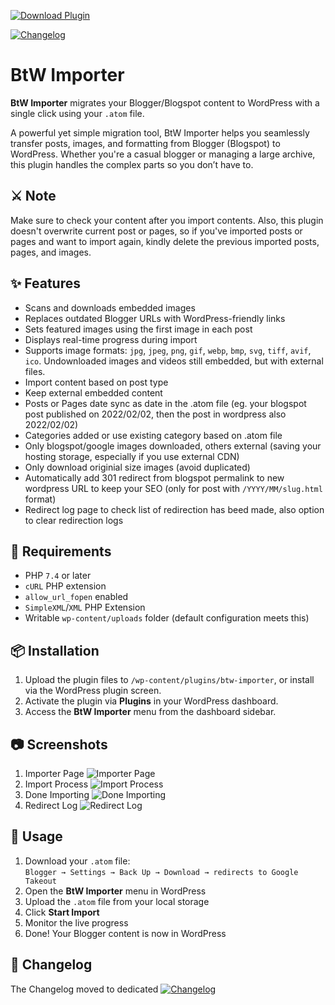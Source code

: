 [![Download Plugin](https://img.shields.io/badge/download_plugin-000?style=for-the-badge&logo=download&logoColor=white)](https://github.com/mnasikin/btw-importer/releases)

[![Changelog](https://img.shields.io/badge/changelog-fff?style=for-the-badge&logo=download&logoColor=black)](https://github.com/mnasikin/btw-importer/blob/main/changelog.md)  

# BtW Importer

**BtW Importer** migrates your Blogger/Blogspot content to WordPress with a single click using your `.atom` file.

A powerful yet simple migration tool, BtW Importer helps you seamlessly transfer posts, images, and formatting from Blogger (Blogspot) to WordPress. Whether you're a casual blogger or managing a large archive, this plugin handles the complex parts so you don’t have to.

## ⚔️ Note
Make sure to check your content after you import contents. Also, this plugin doesn't overwrite current post or pages, so if you've imported posts or pages and want to import again, kindly delete the previous imported posts, pages, and images.


## ✨ Features

- Scans and downloads embedded images  
- Replaces outdated Blogger URLs with WordPress-friendly links  
- Sets featured images using the first image in each post  
- Displays real-time progress during import  
- Supports image formats: `jpg`, `jpeg`, `png`, `gif`, `webp`, `bmp`, `svg`, `tiff`, `avif`, `ico`. Undownloaded images and videos still embedded, but with external files.
- Import content based on post type
- Keep external embedded content
- Posts or Pages date sync as date in the .atom file (eg. your blogspot post published on 2022/02/02, then the post in wordpress also 2022/02/02)
- Categories added or use existing category based on .atom file
- Only blogspot/google images downloaded, others external (saving your hosting storage, especially if you use external CDN)
- Only download originial size images (avoid duplicated)
- Automatically add 301 redirect from blogspot permalink to new wordpress URL to keep your SEO (only for post with `/YYYY/MM/slug.html` format)
- Redirect log page to check list of redirection has beed made, also option to clear redirection logs

## 📝 Requirements

- PHP `7.4` or later  
- `cURL` PHP extension  
- `allow_url_fopen` enabled 
- `SimpleXML`/`XML` PHP Extension 
- Writable `wp-content/uploads` folder (default configuration meets this)

## 📦 Installation

1. Upload the plugin files to `/wp-content/plugins/btw-importer`, or install via the WordPress plugin screen.  
2. Activate the plugin via **Plugins** in your WordPress dashboard.  
3. Access the **BtW Importer** menu from the dashboard sidebar.

## 📷 Screenshots
1. Importer Page
![Importer Page](https://ik.imagekit.io/vbsmdqxuemd/btw-importer/v2.0.0/screenshot-1.png)
2. Import Process
![Import Process](https://ik.imagekit.io/vbsmdqxuemd/btw-importer/v2.0.0/screenshot-2.png)
3. Done Importing
![Done Importing](https://ik.imagekit.io/vbsmdqxuemd/btw-importer/v2.0.0/screenshot-3.png)
4. Redirect Log
![Redirect Log](https://ik.imagekit.io/vbsmdqxuemd/btw-importer/v2.0.0/screenshot-4.png)


## 🚀 Usage

1. Download your `.atom` file:  
   `Blogger → Settings → Back Up → Download → redirects to Google Takeout`
2. Open the **BtW Importer** menu in WordPress  
3. Upload the `.atom` file from your local storage  
4. Click **Start Import**  
5. Monitor the live progress  
6. Done! Your Blogger content is now in WordPress

## 🧾 Changelog

The Changelog moved to dedicated [![Changelog](https://img.shields.io/badge/changelog-fff?style=for-the-badge&logo=download&logoColor=black)](https://github.com/mnasikin/btw-importer/blob/main/changelog.md)  
